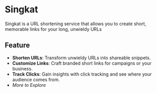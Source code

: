 # Singkat

Singkat is a URL shortening service that allows you to create short, memorable links for your long, unwieldy URLs

## Feature

- **Shorten URLs**: Transform unwieldy URLs into shareable snippets.
- **Customize Links**: Craft branded short links for campaigns or your business.
- **Track Clicks**: Gain insights with click tracking and see where your audience comes from.
- *More to Explore*
